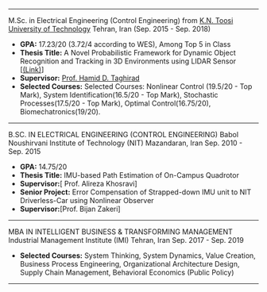 *****************************************************************
M.Sc. in Electrical Engineering (Control Engineering) from  [K.N. Toosi
University of Technology](en.kntu.ac.ir) Tehran, Iran (Sep. 2015 - Sep. 2018)

- **GPA:** 17.23/20 (3.72/4 according to WES), Among Top 5 in Class
- **Thesis Title:** A Novel Probabilistic Framework for Dynamic Object Recognition and Tracking in 3D Environments using LIDAR Sensor [[(Link)](https://arxiv.org/pdf/2201.11608.pdf)]
- **Supervisor:** [Prof. Hamid D. Taghirad](https://aras.kntu.ac.ir/taghirad/)
- **Selected Courses:** Selected Courses: Nonlinear Control (19.5/20 - Top Mark), System Identification(16.5/20 - Top Mark), Stochastic Processes(17.5/20 - Top Mark),  Optimal Control(16.75/20), Biomechatronics(19/20).
*****************************************************************
B.SC. IN ELECTRICAL ENGINEERING (CONTROL ENGINEERING) Babol Noushirvani
Institute of Technology (NIT) Mazandaran, Iran Sep. 2010 - Sep. 2015

- **GPA:** 14.75/20
- **Thesis Title:** IMU-based Path Estimation of On-Campus Quadrotor
- **Supervisor:**[ Prof. Alireza Khosravi]
- **Senior Project:** Error Compensation of Strapped-down IMU unit to NIT
Driverless-Car using Nonlinear Observer
- **Supervisor:**[Prof. Bijan Zakeri]
*****************************************************************
MBA IN INTELLIGENT BUSINESS & TRANSFORMING MANAGEMENT Industrial
Management Institute (IMI) Tehran, Iran Sep. 2017 - Sep. 2019

- **Selected Courses:** System Thinking, System Dynamics, Value Creation,
Business Process Engineering, Organizational Architecture Design, Supply
Chain Management, Behavioral Economics (Public Policy)
*****************************************************************

